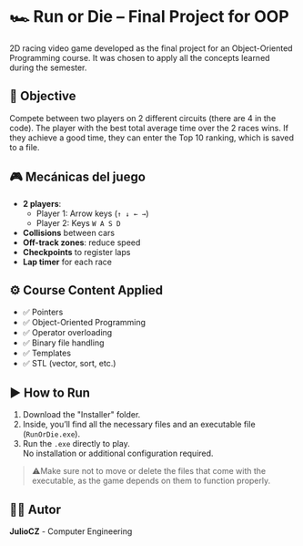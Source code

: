 # 🏎️ Run or Die – Final Project for OOP

2D racing video game developed as the final project for an Object-Oriented Programming course.
It was chosen to apply all the concepts learned during the semester.

## 🎯 Objective

Compete between two players on 2 different circuits (there are 4 in the code).
The player with the best total average time over the 2 races wins.
If they achieve a good time, they can enter the Top 10 ranking, which is saved to a file.

## 🎮 Mecánicas del juego

- **2 players**:
  - Player 1: Arrow keys (`↑ ↓ ← →`)
  - Player 2: Keys `W A S D`
- **Collisions** between cars
- **Off-track zones**:  reduce speed
- **Checkpoints** to register laps
- **Lap timer** for each race

## ⚙️ Course Content Applied

- ✅ Pointers
- ✅ Object-Oriented Programming
- ✅ Operator overloading
- ✅ Binary file handling
- ✅ Templates
- ✅ STL (vector, sort, etc.)

## ▶️ How to Run

1. Download the "Installer" folder.
2. Inside, you’ll find all the necessary files and an executable file (`RunOrDie.exe`).
3. Run the `.exe` directly to play.  
  No installation or additional configuration required.

> ⚠️Make sure not to move or delete the files that come with the executable, as the game depends on them to function properly.

## 👨‍💻 Autor

**JulioCZ** - Computer Engineering
